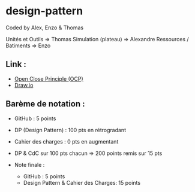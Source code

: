 # design-pattern
Coded by Alex, Enzo & Thomas

Unités et Outils => Thomas
Simulation (plateau) => Alexandre
Ressources / Batiments => Enzo

## Link :
* [Open Close Principle (OCP)](https://en.wikipedia.org/wiki/Open%E2%80%93closed_principle)
* [Draw.io](https://app.diagrams.net/#G1weRg4vI-3-lsDq9u7zxUNKmjiYok4soM)

## Barème de notation :
* GitHub : 5 points
* DP (Design Pattern) : 100 pts en rétrogradant
* Cahier des charges : 0 pts en augmentant
* DP & CdC sur 100 pts chacun => 200 points remis sur 15 pts

* Note finale :
  * GitHub : 5 points
  * Design Pattern & Cahier des Charges: 15 points 
